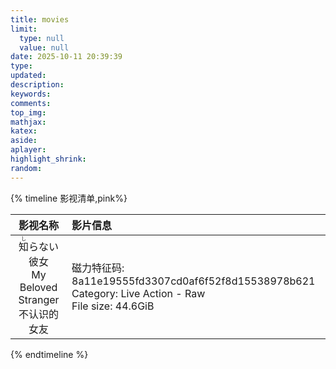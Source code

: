 ```yaml
---
title: movies
limit:
  type: null
  value: null
date: 2025-10-11 20:39:39
type:
updated:
description:
keywords:
comments:
top_img:
mathjax:
katex:
aside:
aplayer:
highlight_shrink:
random:
---
```


{% timeline 影视清单,pink%}
<!-- timeline 日本語 -->
|影视名称|影片信息|
|:-:|:--|
|<ruby>知<rt>し</rt></ruby>らない彼女<br>My Beloved Stranger<br>不认识的女友|磁力特征码: 8a11e19555fd3307cd0af6f52f8d15538978b621<BR>Category: Live Action - Raw<BR>File size: 44.6GiB|
<!-- endtimeline -->
<!-- timeline  -->

<!-- endtimeline -->
{% endtimeline %}
